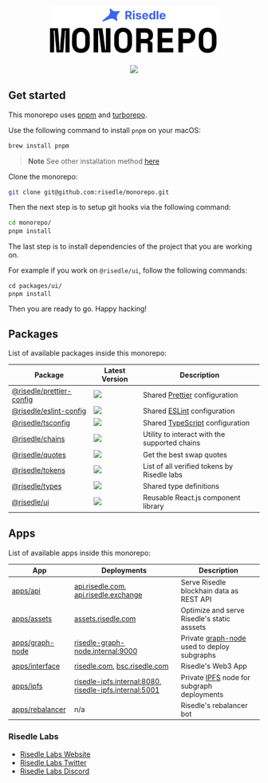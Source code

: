 <p align="center">
  <img width="340" alt="Risedle Labs Monorepo logo" src="./risedle-monorepo.png">
</p>

<p align="center">
  <a aria-label="Risedle Website" href="https://risedle.com">
    <img src="https://badgen.net/badge/icon/Made%20By%20Risedle%20Labs?label&color=black&labelColor=black">
  </a>
</p>

## Get started

This monorepo uses [pnpm](https://pnpm.io/) and
[turborepo](https://turborepo.org/).

Use the following command to install `pnpm` on your macOS:

```sh
brew install pnpm
```

> **Note** See other installation method [here](https://pnpm.io/installation)

Clone the monorepo:

```sh
git clone git@github.com:risedle/monorepo.git
```

Then the next step is to setup git hooks via the following command:

```sh
cd monorepo/
pnpm install
```

The last step is to install dependencies of the project that you are working
on.

For example if you work on `@risedle/ui`, follow the following commands:

```
cd packages/ui/
pnpm install
```

Then you are ready to go. Happy hacking!

## Packages

List of available packages inside this monorepo:

| Package                                                | Latest Version                                                                                                                                                    | Description                                                       |
| ------------------------------------------------------ | ----------------------------------------------------------------------------------------------------------------------------------------------------------------- | ----------------------------------------------------------------- |
| [@risedle/prettier-config](./packages/prettier-config) | <a href="https://www.npmjs.com/package/@risedle/prettier-config"> <img src="https://badgen.net/npm/v/@risedle/prettier-config?color=black&labelColor=black"> </a> | Shared [Prettier](https://prettier.io) configuration              |
| [@risedle/eslint-config](./packages/eslint-config)     | <a href="https://www.npmjs.com/package/@risedle/eslint-config"> <img src="https://badgen.net/npm/v/@risedle/eslint-config?color=black&labelColor=black"> </a>     | Shared [ESLint](https://eslint.org) configuration                 |
| [@risedle/tsconfig](./packages/tsconfig)               | <a href="https://www.npmjs.com/package/@risedle/tsconfig"> <img src="https://badgen.net/npm/v/@risedle/tsconfig?color=black&labelColor=black"> </a>               | Shared [TypeScript](https://www.typescriptlang.org) configuration |
| [@risedle/chains](./packages/chains)                   | <a href="https://www.npmjs.com/package/@risedle/chains"> <img src="https://badgen.net/npm/v/@risedle/chains?color=black&labelColor=black"> </a>                   | Utility to interact with the supported chains                     |
| [@risedle/quotes](./packages/quotes)                   | <a href="https://www.npmjs.com/package/@risedle/quotes"> <img src="https://badgen.net/npm/v/@risedle/quotes?color=black&labelColor=black"> </a>                   | Get the best swap quotes                                          |
| [@risedle/tokens](./packages/tokens)                   | <a href="https://www.npmjs.com/package/@risedle/tokens"> <img src="https://badgen.net/npm/v/@risedle/tokens?color=black&labelColor=black"> </a>                   | List of all verified tokens by Risedle labs                       |
| [@risedle/types](./packages/types)                     | <a href="https://www.npmjs.com/package/@risedle/types"> <img src="https://badgen.net/npm/v/@risedle/types?color=black&labelColor=black"> </a>                     | Shared type definitions                                           |
| [@risedle/ui](./packages/ui)                           | <a href="https://www.npmjs.com/package/@risedle/ui"> <img src="https://badgen.net/npm/v/@risedle/ui?color=black&labelColor=black"> </a>                           | Reusable React.js component library                               |

## Apps

List of available apps inside this monorepo:

| App                                  | Deployments                                                                                                                      | Description                                                         |
| ------------------------------------ | -------------------------------------------------------------------------------------------------------------------------------- | ------------------------------------------------------------------- |
| [apps/api](./apps/api)               | [api.risedle.com](https://api.risedle.com), [api.risedle.exchange](https://api.risedle.com)                                      | Serve Risedle blockhain data as REST API                            |
| [apps/assets](./apps/assets)         | [assets.risedle.com](https://assets.risedle.com)                                                                                 | Optimize and serve Risedle's static asssets                         |
| [apps/graph-node](./apps/graph-node) | [risedle-graph-node.internal:9000](http://risedle-graph-node.internal:9000)                                                      | Private [graph-node](https://thegraph.com) used to deploy subgraphs |
| [apps/interface](./apps/interface)   | [risedle.com](https://risedle.com), [bsc.risedle.com](https://bsc.risedle.com)                                                   | Risedle's Web3 App                                                  |
| [apps/ipfs](./apps/ipfs)             | [risedle-ipfs.internal:8080](http://risedle-ipfs.internal:8080), [risedle-ipfs.internal:5001](http://risedle-ipfs.internal:5001) | Private [IPFS](https://ipfs.tech/) node for subgraph deployments    |
| [apps/rebalancer](./apps/rebalancer) | n/a                                                                                                                              | Risedle's rebalancer bot                                            |

### Risedle Labs

-   [Risedle Labs Website](https://risedle.com)
-   [Risedle Labs Twitter](https://twitter.com/risedle)
-   [Risedle Labs Discord](https://discord.com/invite/YCSCd97SXj)
